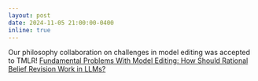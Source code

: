 ```yaml
---
layout: post
date: 2024-11-05 21:00:00-0400
inline: true
---
```


Our philosophy collaboration on challenges in model editing was accepted to TMLR! [Fundamental Problems With Model Editing: How Should Rational Belief Revision Work in LLMs?](https://arxiv.org/abs/2406.19354)

